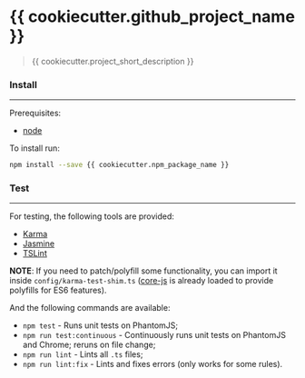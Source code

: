 # {{ cookiecutter.github_project_name }}

> {{ cookiecutter.project_short_description }}


### Install
-----------
Prerequisites:
- [node](http://nodejs.org/)

To install run:
```bash
npm install --save {{ cookiecutter.npm_package_name }}
```


### Test
--------
For testing, the following tools are provided:
- [Karma](https://github.com/karma-runner/karma)
- [Jasmine](https://jasmine.github.io/2.0/introduction.html)
- [TSLint](https://github.com/palantir/tslint)

**NOTE**: If you need to patch/polyfill some functionality,
you can import it inside `config/karma-test-shim.ts` ([core-js](https://github.com/zloirock/core-js) is already loaded to provide polyfills for ES6 features).

And the following commands are available:
- `npm test` - Runs unit tests on PhantomJS;
- `npm run test:continuous` - Continuously runs unit tests on PhantomJS and Chrome; reruns on file change;
- `npm run lint` - Lints all `.ts` files;
- `npm run lint:fix` - Lints and fixes errors (only works for some rules).

